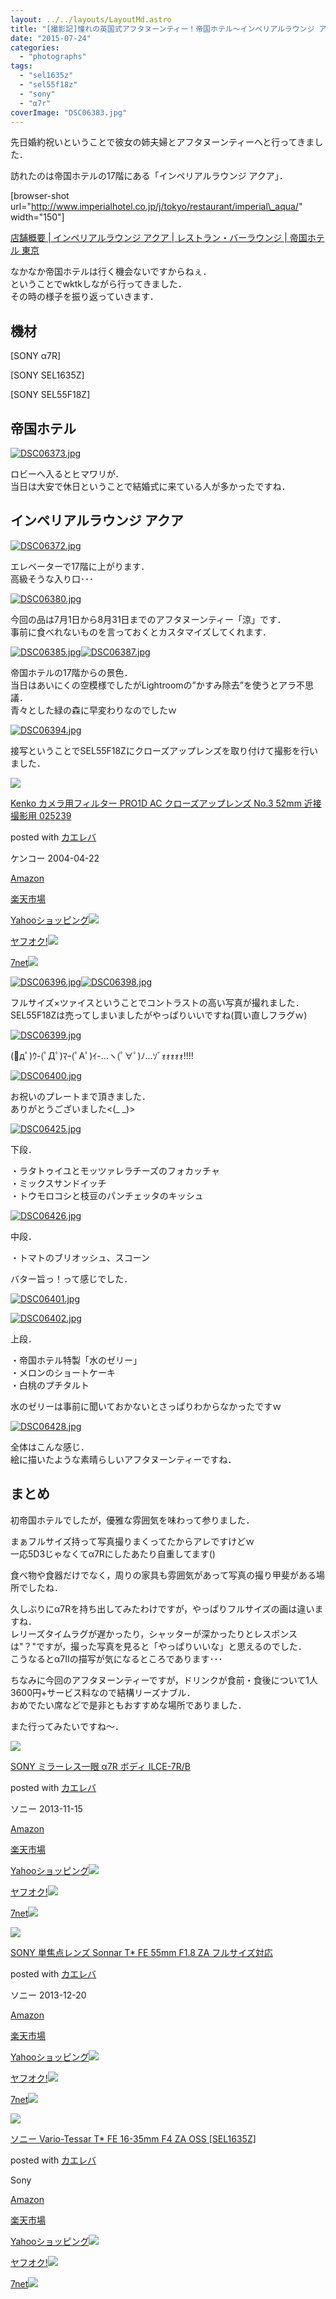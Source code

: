 ```yaml
---
layout: ../../layouts/LayoutMd.astro
title: "[撮影記]憧れの英国式アフタヌーンティー！帝国ホテル～インペリアルラウンジ アクア～"
date: "2015-07-24"
categories: 
  - "photographs"
tags: 
  - "sel1635z"
  - "sel55f18z"
  - "sony"
  - "α7r"
coverImage: "DSC06383.jpg"
---
```


先日婚約祝いということで彼女の姉夫婦とアフタヌーンティーへと行ってきました．

訪れたのは帝国ホテルの17階にある「インペリアルラウンジ アクア」．

\[browser-shot url="http://www.imperialhotel.co.jp/j/tokyo/restaurant/imperial\_aqua/" width="150"\]

[店舗概要 | インペリアルラウンジ アクア | レストラン・バーラウンジ | 帝国ホテル 東京](http://www.imperialhotel.co.jp/j/tokyo/restaurant/imperial_aqua/)

なかなか帝国ホテルは行く機会ないですからねぇ．  
ということでwktkしながら行ってきました．  
その時の様子を振り返っていきます．

## 機材

[SONY α7R]

[SONY SEL1635Z]

[SONY SEL55F18Z]

## 帝国ホテル

[![DSC06373.jpg](/wp/images/19292739863_72aa0c3597_b.jpg)](https://www.flickr.com/photos/67522130@N08/19292739863/ "DSC06373.jpg")

ロビーへ入るとヒマワリが．  
当日は大安で休日ということで結婚式に来ている人が多かったですね．

## インペリアルラウンジ アクア

[![DSC06372.jpg](/wp/images/19725654470_d3b69c4d35_b.jpg)](https://www.flickr.com/photos/67522130@N08/19725654470/ "DSC06372.jpg")

エレベーターで17階に上がります．  
高級そうな入り口･･･

[![DSC06380.jpg](/wp/images/19727052619_cb65956ce5_b.jpg)](https://www.flickr.com/photos/67522130@N08/19727052619/ "DSC06380.jpg")

今回の品は7月1日から8月31日までのアフタヌーンティー「涼」です．  
事前に食べれないものを言っておくとカスタマイズしてくれます．

[![DSC06385.jpg](/wp/images/19291123514_1ec71240ca_b.jpg)](https://www.flickr.com/photos/67522130@N08/19291123514/ "DSC06385.jpg")[![DSC06387.jpg](/wp/images/19725722858_8b3377a9b0_b.jpg)](https://www.flickr.com/photos/67522130@N08/19725722858/ "DSC06387.jpg")

帝国ホテルの17階からの景色．  
当日はあいにくの空模様でしたがLightroomの”かすみ除去”を使うとアラ不思議．  
青々とした緑の森に早変わりなのでしたｗ

[![DSC06394.jpg](/wp/images/19727090959_0170d793ec_b.jpg)](https://www.flickr.com/photos/67522130@N08/19727090959/ "DSC06394.jpg")

接写ということでSEL55F18Zにクローズアップレンズを取り付けて撮影を行いました．

[![](/wp/images/41VDvDMhB5L._SL160_.jpg)](https://www.amazon.co.jp/exec/obidos/ASIN/B000PJ59U2/mizuka123-22/ref=nosim/)

[Kenko カメラ用フィルター PRO1D AC クローズアップレンズ No.3 52mm 近接撮影用 025239](https://www.amazon.co.jp/exec/obidos/ASIN/B000PJ59U2/mizuka123-22/ref=nosim/)

posted with [カエレバ](http://kaereba.com)

ケンコー 2004-04-22

[Amazon](http://www.amazon.co.jp/gp/search?keywords=Kenko%20%83J%83%81%83%89%97p%83t%83B%83%8B%83%5E%81%5B%20PRO1D%20AC%20%83N%83%8D%81%5B%83Y%83A%83b%83v%83%8C%83%93%83Y%20No.3%2052mm%20%8B%DF%90%DA%8EB%89e%97p%20025239&__mk_ja_JP=%83J%83%5E%83J%83i&tag=mizuka123-22)

[楽天市場](http://hb.afl.rakuten.co.jp/hgc/032b53ee.4b34c5ee.0f4a541e.f440145e/?pc=http%3A%2F%2Fsearch.rakuten.co.jp%2Fsearch%2Fmall%2FKenko%2520%25E3%2582%25AB%25E3%2583%25A1%25E3%2583%25A9%25E7%2594%25A8%25E3%2583%2595%25E3%2582%25A3%25E3%2583%25AB%25E3%2582%25BF%25E3%2583%25BC%2520PRO1D%2520AC%2520%25E3%2582%25AF%25E3%2583%25AD%25E3%2583%25BC%25E3%2582%25BA%25E3%2582%25A2%25E3%2583%2583%25E3%2583%2597%25E3%2583%25AC%25E3%2583%25B3%25E3%2582%25BA%2520No.3%252052mm%2520%25E8%25BF%2591%25E6%258E%25A5%25E6%2592%25AE%25E5%25BD%25B1%25E7%2594%25A8%2520025239%2F-%2Ff.1-p.1-s.1-sf.0-st.A-v.2%3Fx%3D0%26scid%3Daf_ich_link_urltxt%26m%3Dhttp%3A%2F%2Fm.rakuten.co.jp%2F)

[Yahooショッピング![](//ad.jp.ap.valuecommerce.com/servlet/gifbanner?sid=3066752&pid=881990642)](//ck.jp.ap.valuecommerce.com/servlet/referral?sid=3066752&pid=881990642&vc_url=http%3A%2F%2Fsearch.shopping.yahoo.co.jp%2Fsearch%3Fp%3DKenko%2520%25E3%2582%25AB%25E3%2583%25A1%25E3%2583%25A9%25E7%2594%25A8%25E3%2583%2595%25E3%2582%25A3%25E3%2583%25AB%25E3%2582%25BF%25E3%2583%25BC%2520PRO1D%2520AC%2520%25E3%2582%25AF%25E3%2583%25AD%25E3%2583%25BC%25E3%2582%25BA%25E3%2582%25A2%25E3%2583%2583%25E3%2583%2597%25E3%2583%25AC%25E3%2583%25B3%25E3%2582%25BA%2520No.3%252052mm%2520%25E8%25BF%2591%25E6%258E%25A5%25E6%2592%25AE%25E5%25BD%25B1%25E7%2594%25A8%2520025239)

[ヤフオク!![](//ad.jp.ap.valuecommerce.com/servlet/gifbanner?sid=3066752&pid=881990645)](//ck.jp.ap.valuecommerce.com/servlet/referral?sid=3066752&pid=881990645&vc_url=http%3A%2F%2Fauctions.search.yahoo.co.jp%2Fsearch%3Fvo%3D%26ve%3D%26auccat%3D0%26aucminprice%3D%26aucmaxprice%3D%26aucmin_bidorbuy_price%3D%26aucmax_bidorbuy_price%3D%26loc_cd%3D0%26abatch%3D0%26istatus%3D0%26filtered%3D1%26ei%3DUTF-8%26tab_ex%3Dcommerce%26va%3DKenko%2520%25E3%2582%25AB%25E3%2583%25A1%25E3%2583%25A9%25E7%2594%25A8%25E3%2583%2595%25E3%2582%25A3%25E3%2583%25AB%25E3%2582%25BF%25E3%2583%25BC%2520PRO1D%2520AC%2520%25E3%2582%25AF%25E3%2583%25AD%25E3%2583%25BC%25E3%2582%25BA%25E3%2582%25A2%25E3%2583%2583%25E3%2583%2597%25E3%2583%25AC%25E3%2583%25B3%25E3%2582%25BA%2520No.3%252052mm%2520%25E8%25BF%2591%25E6%258E%25A5%25E6%2592%25AE%25E5%25BD%25B1%25E7%2594%25A8%2520025239)

[7net![](http://atq.ad.valuecommerce.com/servlet/atq/gifbanner?sid=3066752&pid=881990643)](//ck.jp.ap.valuecommerce.com/servlet/referral?sid=3066752&pid=881990643&vc_url=http%3A%2F%2Fwww.7netshopping.jp%2Fall%2Fsearch_result%2F-%2Fbprice%2Foff%2Fsort%2F0%2Fkword_in%2FKenko%2520%25E3%2582%25AB%25E3%2583%25A1%25E3%2583%25A9%25E7%2594%25A8%25E3%2583%2595%25E3%2582%25A3%25E3%2583%25AB%25E3%2582%25BF%25E3%2583%25BC%2520PRO1D%2520AC%2520%25E3%2582%25AF%25E3%2583%25AD%25E3%2583%25BC%25E3%2582%25BA%25E3%2582%25A2%25E3%2583%2583%25E3%2583%2597%25E3%2583%25AC%25E3%2583%25B3%25E3%2582%25BA%2520No.3%252052mm%2520%25E8%25BF%2591%25E6%258E%25A5%25E6%2592%25AE%25E5%25BD%25B1%25E7%2594%25A8%2520025239%2FallGoods%2Fon%2Fsubmit.x%2F30%2Fdisp_result%2F1%2Fsubmit.y%2F9%2Fprvlg%2Foff%2Fnobuy%2Fon%2FsetProduct%2Foff%2Foop%2Fon%2Fctgy%2Fall%2FfromKeywordSearch%2Ftrue)

[![DSC06396.jpg](/wp/images/19727100609_221d94d422_b.jpg)](https://www.flickr.com/photos/67522130@N08/19727100609/ "DSC06396.jpg")[![DSC06398.jpg](/wp/images/19887556266_e1ae0916f1_b.jpg)](https://www.flickr.com/photos/67522130@N08/19887556266/ "DSC06398.jpg")

フルサイズ×ツァイスということでコントラストの高い写真が撮れました．  
SEL55F18Zは売ってしまいましたがやっぱりいいですね(買い直しフラグｗ)

[![DSC06399.jpg](/wp/images/19918857531_4325631509_b.jpg)](https://www.flickr.com/photos/67522130@N08/19918857531/ "DSC06399.jpg")

(ﾟдﾟ)ｳ-(ﾟДﾟ)ﾏｰ(ﾟAﾟ)ｲ-…ヽ(ﾟ∀ﾟ)ﾉ…ｿﾞｫｫｫｫｫ!!!!

[![DSC06400.jpg](/wp/images/19918864021_6cb7cb5494_b.jpg)](https://www.flickr.com/photos/67522130@N08/19918864021/ "DSC06400.jpg")

お祝いのプレートまで頂きました．  
ありがとうございました<(\_ \_)>

[![DSC06425.jpg](/wp/images/19887602646_863c793e21_b.jpg)](https://www.flickr.com/photos/67522130@N08/19887602646/ "DSC06425.jpg")

下段．

・ラタトゥイユとモッツァレラチーズのフォカッチャ  
・ミックスサンドイッチ  
・トウモロコシと枝豆のパンチェッタのキッシュ

[![DSC06426.jpg](/wp/images/19918906141_bdbe58a453_b.jpg)](https://www.flickr.com/photos/67522130@N08/19918906141/ "DSC06426.jpg")

中段．

・トマトのブリオッシュ、スコーン

バター旨っ！って感じでした．

[![DSC06401.jpg](/wp/images/19292849673_291236af22_b.jpg)](https://www.flickr.com/photos/67522130@N08/19292849673/ "DSC06401.jpg")

[![DSC06402.jpg](/wp/images/19292858423_c9aaace33f_b.jpg)](https://www.flickr.com/photos/67522130@N08/19292858423/ "DSC06402.jpg")

上段．

・帝国ホテル特製「水のゼリー」  
・メロンのショートケーキ  
・白桃のプチタルト

水のゼリーは事前に聞いておかないとさっぱりわからなかったですｗ

[![DSC06428.jpg](/wp/images/19725811958_41dc37c0ac_b.jpg)](https://www.flickr.com/photos/67522130@N08/19725811958/ "DSC06428.jpg")

全体はこんな感じ．  
絵に描いたような素晴らしいアフタヌーンティーですね．

## まとめ

初帝国ホテルでしたが，優雅な雰囲気を味わって参りました．

まぁフルサイズ持って写真撮りまくってたからアレですけどｗ  
一応5D3じゃなくてα7Rにしたあたり自重してます()

食べ物や食器だけでなく，周りの家具も雰囲気があって写真の撮り甲斐がある場所でしたね．

久しぶりにα7Rを持ち出してみたわけですが，やっぱりフルサイズの画は違いますね．  
レリーズタイムラグが遅かったり，シャッターが深かったりとレスポンスは"？"ですが，撮った写真を見ると「やっぱりいいな」と思えるのでした．  
こうなるとα7Ⅱの描写が気になるところであります･･･

ちなみに今回のアフタヌーンティーですが，ドリンクが食前・食後について1人3600円+サービス料なので結構リーズナブル．  
おめでたい席などで是非ともおすすめな場所でありました．

また行ってみたいですね～．

[![](/wp/images/41SSfTbp1CL._SL160_.jpg)](https://www.amazon.co.jp/exec/obidos/ASIN/B00FXKLN58/mizuka123-22/ref=nosim/)

[SONY ミラーレス一眼 α7R ボディ ILCE-7R/B](https://www.amazon.co.jp/exec/obidos/ASIN/B00FXKLN58/mizuka123-22/ref=nosim/)

posted with [カエレバ](http://kaereba.com)

ソニー 2013-11-15

[Amazon](http://www.amazon.co.jp/gp/search?keywords=SONY%20%83~%83%89%81%5B%83%8C%83X%88%EA%8A%E1%20%83%BF7R%20%83%7B%83f%83B%20ILCE-7R%2FB&__mk_ja_JP=%83J%83%5E%83J%83i&tag=mizuka123-22)

[楽天市場](http://hb.afl.rakuten.co.jp/hgc/032b53ee.4b34c5ee.0f4a541e.f440145e/?pc=http%3A%2F%2Fsearch.rakuten.co.jp%2Fsearch%2Fmall%2FSONY%2520%25E3%2583%259F%25E3%2583%25A9%25E3%2583%25BC%25E3%2583%25AC%25E3%2582%25B9%25E4%25B8%2580%25E7%259C%25BC%2520%25CE%25B17R%2520%25E3%2583%259C%25E3%2583%2587%25E3%2582%25A3%2520ILCE-7R%252FB%2F-%2Ff.1-p.1-s.1-sf.0-st.A-v.2%3Fx%3D0%26scid%3Daf_ich_link_urltxt%26m%3Dhttp%3A%2F%2Fm.rakuten.co.jp%2F)

[Yahooショッピング![](//ad.jp.ap.valuecommerce.com/servlet/gifbanner?sid=3066752&pid=881990642)](//ck.jp.ap.valuecommerce.com/servlet/referral?sid=3066752&pid=881990642&vc_url=http%3A%2F%2Fsearch.shopping.yahoo.co.jp%2Fsearch%3Fp%3DSONY%2520%25E3%2583%259F%25E3%2583%25A9%25E3%2583%25BC%25E3%2583%25AC%25E3%2582%25B9%25E4%25B8%2580%25E7%259C%25BC%2520%25CE%25B17R%2520%25E3%2583%259C%25E3%2583%2587%25E3%2582%25A3%2520ILCE-7R%252FB)

[ヤフオク!![](//ad.jp.ap.valuecommerce.com/servlet/gifbanner?sid=3066752&pid=881990645)](//ck.jp.ap.valuecommerce.com/servlet/referral?sid=3066752&pid=881990645&vc_url=http%3A%2F%2Fauctions.search.yahoo.co.jp%2Fsearch%3Fvo%3D%26ve%3D%26auccat%3D0%26aucminprice%3D%26aucmaxprice%3D%26aucmin_bidorbuy_price%3D%26aucmax_bidorbuy_price%3D%26loc_cd%3D0%26abatch%3D0%26istatus%3D0%26filtered%3D1%26ei%3DUTF-8%26tab_ex%3Dcommerce%26va%3DSONY%2520%25E3%2583%259F%25E3%2583%25A9%25E3%2583%25BC%25E3%2583%25AC%25E3%2582%25B9%25E4%25B8%2580%25E7%259C%25BC%2520%25CE%25B17R%2520%25E3%2583%259C%25E3%2583%2587%25E3%2582%25A3%2520ILCE-7R%252FB)

[7net![](http://atq.ad.valuecommerce.com/servlet/atq/gifbanner?sid=3066752&pid=881990643)](//ck.jp.ap.valuecommerce.com/servlet/referral?sid=3066752&pid=881990643&vc_url=http%3A%2F%2Fwww.7netshopping.jp%2Fall%2Fsearch_result%2F-%2Fbprice%2Foff%2Fsort%2F0%2Fkword_in%2FSONY%2520%25E3%2583%259F%25E3%2583%25A9%25E3%2583%25BC%25E3%2583%25AC%25E3%2582%25B9%25E4%25B8%2580%25E7%259C%25BC%2520%25CE%25B17R%2520%25E3%2583%259C%25E3%2583%2587%25E3%2582%25A3%2520ILCE-7R%252FB%2FallGoods%2Fon%2Fsubmit.x%2F30%2Fdisp_result%2F1%2Fsubmit.y%2F9%2Fprvlg%2Foff%2Fnobuy%2Fon%2FsetProduct%2Foff%2Foop%2Fon%2Fctgy%2Fall%2FfromKeywordSearch%2Ftrue)

[![](/wp/images/41MGNTkW0pL._SL160_.jpg)](https://www.amazon.co.jp/exec/obidos/ASIN/B00FYOF61K/mizuka123-22/ref=nosim/)

[SONY 単焦点レンズ Sonnar T\* FE 55mm F1.8 ZA フルサイズ対応](https://www.amazon.co.jp/exec/obidos/ASIN/B00FYOF61K/mizuka123-22/ref=nosim/)

posted with [カエレバ](http://kaereba.com)

ソニー 2013-12-20

[Amazon](http://www.amazon.co.jp/gp/search?keywords=SONY%20%92P%8F%C5%93_%83%8C%83%93%83Y%20Sonnar%20T%2A%20FE%2055mm%20F1.8%20ZA%20%83t%83%8B%83T%83C%83Y%91%CE%89%9E&__mk_ja_JP=%83J%83%5E%83J%83i&tag=mizuka123-22)

[楽天市場](http://hb.afl.rakuten.co.jp/hgc/032b53ee.4b34c5ee.0f4a541e.f440145e/?pc=http%3A%2F%2Fsearch.rakuten.co.jp%2Fsearch%2Fmall%2FSONY%2520%25E5%258D%2598%25E7%2584%25A6%25E7%2582%25B9%25E3%2583%25AC%25E3%2583%25B3%25E3%2582%25BA%2520Sonnar%2520T%252A%2520FE%252055mm%2520F1.8%2520ZA%2520%25E3%2583%2595%25E3%2583%25AB%25E3%2582%25B5%25E3%2582%25A4%25E3%2582%25BA%25E5%25AF%25BE%25E5%25BF%259C%2F-%2Ff.1-p.1-s.1-sf.0-st.A-v.2%3Fx%3D0%26scid%3Daf_ich_link_urltxt%26m%3Dhttp%3A%2F%2Fm.rakuten.co.jp%2F)

[Yahooショッピング![](//ad.jp.ap.valuecommerce.com/servlet/gifbanner?sid=3066752&pid=881990642)](//ck.jp.ap.valuecommerce.com/servlet/referral?sid=3066752&pid=881990642&vc_url=http%3A%2F%2Fsearch.shopping.yahoo.co.jp%2Fsearch%3Fp%3DSONY%2520%25E5%258D%2598%25E7%2584%25A6%25E7%2582%25B9%25E3%2583%25AC%25E3%2583%25B3%25E3%2582%25BA%2520Sonnar%2520T%252A%2520FE%252055mm%2520F1.8%2520ZA%2520%25E3%2583%2595%25E3%2583%25AB%25E3%2582%25B5%25E3%2582%25A4%25E3%2582%25BA%25E5%25AF%25BE%25E5%25BF%259C)

[ヤフオク!![](//ad.jp.ap.valuecommerce.com/servlet/gifbanner?sid=3066752&pid=881990645)](//ck.jp.ap.valuecommerce.com/servlet/referral?sid=3066752&pid=881990645&vc_url=http%3A%2F%2Fauctions.search.yahoo.co.jp%2Fsearch%3Fvo%3D%26ve%3D%26auccat%3D0%26aucminprice%3D%26aucmaxprice%3D%26aucmin_bidorbuy_price%3D%26aucmax_bidorbuy_price%3D%26loc_cd%3D0%26abatch%3D0%26istatus%3D0%26filtered%3D1%26ei%3DUTF-8%26tab_ex%3Dcommerce%26va%3DSONY%2520%25E5%258D%2598%25E7%2584%25A6%25E7%2582%25B9%25E3%2583%25AC%25E3%2583%25B3%25E3%2582%25BA%2520Sonnar%2520T%252A%2520FE%252055mm%2520F1.8%2520ZA%2520%25E3%2583%2595%25E3%2583%25AB%25E3%2582%25B5%25E3%2582%25A4%25E3%2582%25BA%25E5%25AF%25BE%25E5%25BF%259C)

[7net![](http://atq.ad.valuecommerce.com/servlet/atq/gifbanner?sid=3066752&pid=881990643)](//ck.jp.ap.valuecommerce.com/servlet/referral?sid=3066752&pid=881990643&vc_url=http%3A%2F%2Fwww.7netshopping.jp%2Fall%2Fsearch_result%2F-%2Fbprice%2Foff%2Fsort%2F0%2Fkword_in%2FSONY%2520%25E5%258D%2598%25E7%2584%25A6%25E7%2582%25B9%25E3%2583%25AC%25E3%2583%25B3%25E3%2582%25BA%2520Sonnar%2520T%252A%2520FE%252055mm%2520F1.8%2520ZA%2520%25E3%2583%2595%25E3%2583%25AB%25E3%2582%25B5%25E3%2582%25A4%25E3%2582%25BA%25E5%25AF%25BE%25E5%25BF%259C%2FallGoods%2Fon%2Fsubmit.x%2F30%2Fdisp_result%2F1%2Fsubmit.y%2F9%2Fprvlg%2Foff%2Fnobuy%2Fon%2FsetProduct%2Foff%2Foop%2Fon%2Fctgy%2Fall%2FfromKeywordSearch%2Ftrue)

[![](/wp/images/41n4Q9z2xwL._SL160_.jpg)](https://www.amazon.co.jp/exec/obidos/ASIN/B00NGTN25C/mizuka123-22/ref=nosim/)

[ソニー Vario-Tessar T\* FE 16-35mm F4 ZA OSS \[SEL1635Z\]](https://www.amazon.co.jp/exec/obidos/ASIN/B00NGTN25C/mizuka123-22/ref=nosim/)

posted with [カエレバ](http://kaereba.com)

Sony

[Amazon](http://www.amazon.co.jp/gp/search?keywords=%83%5C%83j%81%5B%20Vario-Tessar%20T%2A%20FE%2016-35mm%20F4%20ZA%20OSS%20%5BSEL1635Z%5D&__mk_ja_JP=%83J%83%5E%83J%83i&tag=mizuka123-22)

[楽天市場](http://hb.afl.rakuten.co.jp/hgc/032b53ee.4b34c5ee.0f4a541e.f440145e/?pc=http%3A%2F%2Fsearch.rakuten.co.jp%2Fsearch%2Fmall%2F%25E3%2582%25BD%25E3%2583%258B%25E3%2583%25BC%2520Vario-Tessar%2520T%252A%2520FE%252016-35mm%2520F4%2520ZA%2520OSS%2520%255BSEL1635Z%255D%2F-%2Ff.1-p.1-s.1-sf.0-st.A-v.2%3Fx%3D0%26scid%3Daf_ich_link_urltxt%26m%3Dhttp%3A%2F%2Fm.rakuten.co.jp%2F)

[Yahooショッピング![](//ad.jp.ap.valuecommerce.com/servlet/gifbanner?sid=3066752&pid=881990642)](//ck.jp.ap.valuecommerce.com/servlet/referral?sid=3066752&pid=881990642&vc_url=http%3A%2F%2Fsearch.shopping.yahoo.co.jp%2Fsearch%3Fp%3D%25E3%2582%25BD%25E3%2583%258B%25E3%2583%25BC%2520Vario-Tessar%2520T%252A%2520FE%252016-35mm%2520F4%2520ZA%2520OSS%2520%255BSEL1635Z%255D)

[ヤフオク!![](//ad.jp.ap.valuecommerce.com/servlet/gifbanner?sid=3066752&pid=881990645)](//ck.jp.ap.valuecommerce.com/servlet/referral?sid=3066752&pid=881990645&vc_url=http%3A%2F%2Fauctions.search.yahoo.co.jp%2Fsearch%3Fvo%3D%26ve%3D%26auccat%3D0%26aucminprice%3D%26aucmaxprice%3D%26aucmin_bidorbuy_price%3D%26aucmax_bidorbuy_price%3D%26loc_cd%3D0%26abatch%3D0%26istatus%3D0%26filtered%3D1%26ei%3DUTF-8%26tab_ex%3Dcommerce%26va%3D%25E3%2582%25BD%25E3%2583%258B%25E3%2583%25BC%2520Vario-Tessar%2520T%252A%2520FE%252016-35mm%2520F4%2520ZA%2520OSS%2520%255BSEL1635Z%255D)

[7net![](http://atq.ad.valuecommerce.com/servlet/atq/gifbanner?sid=3066752&pid=881990643)](//ck.jp.ap.valuecommerce.com/servlet/referral?sid=3066752&pid=881990643&vc_url=http%3A%2F%2Fwww.7netshopping.jp%2Fall%2Fsearch_result%2F-%2Fbprice%2Foff%2Fsort%2F0%2Fkword_in%2F%25E3%2582%25BD%25E3%2583%258B%25E3%2583%25BC%2520Vario-Tessar%2520T%252A%2520FE%252016-35mm%2520F4%2520ZA%2520OSS%2520%255BSEL1635Z%255D%2FallGoods%2Fon%2Fsubmit.x%2F30%2Fdisp_result%2F1%2Fsubmit.y%2F9%2Fprvlg%2Foff%2Fnobuy%2Fon%2FsetProduct%2Foff%2Foop%2Fon%2Fctgy%2Fall%2FfromKeywordSearch%2Ftrue)
